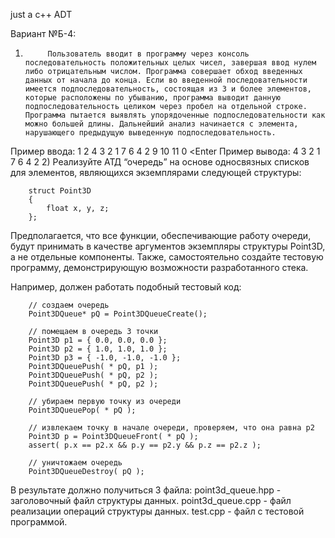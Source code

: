 just a c++ ADT

Вариант №Б-4:

1)          Пользователь вводит в программу через консоль последовательность положительных целых чисел, завершая ввод нулем либо отрицательным числом. Программа совершает обход введенных данных от начала до конца. Если во введенной последовательности имеется подпоследовательность, состоящая из 3 и более элементов, которые расположены по убыванию, программа выводит данную подпоследовательность целиком через пробел на отдельной строке. Программа пытается выявлять упорядоченные подпоследовательности как можно большей длины. Дальнейший анализ начинается с элемента, нарушающего предыдущую выведенную подпоследовательность. 

Пример ввода:
                1 2 4 3 2 1 7 6 4 2 9 10 11 0 <Enter
 Пример вывода:
                4 3 2 1
                7 6 4 2
2)          Реализуйте АТД “очередь” на основе односвязных списков для элементов, являющихся экземплярами следующей структуры:

        struct Point3D
        {
            float x, y, z;
        };


Предполагается, что все функции, обеспечивающие работу очереди, будут принимать в качестве аргументов экземпляры структуры Point3D, а не отдельные компоненты. Также, самостоятельно создайте тестовую программу, демонстрирующую возможности разработанного стека.


Например, должен работать подобный тестовый код:

		// создаем очередь
		Point3DQueue* pQ = Point3DQueueCreate();

		// помещаем в очередь 3 точки
		Point3D p1 = { 0.0, 0.0, 0.0 };
		Point3D p2 = { 1.0, 1.0, 1.0 };
		Point3D p3 = { -1.0, -1.0, -1.0 };
		Point3DQueuePush( * pQ, p1 );
		Point3DQueuePush( * pQ, p2 );
		Point3DQueuePush( * pQ, p2 );

		// убираем первую точку из очереди
		Point3DQueuePop( * pQ );
		
		// извлекаем точку в начале очереди, проверяем, что она равна p2
		Point3D p = Point3DQueueFront( * pQ );
		assert( p.x == p2.x && p.y == p2.y && p.z == p2.z );
		
		// уничтожаем очередь
		Point3DQueueDestroy( pQ );

В результате должно получиться 3 файла:
point3d_queue.hpp - заголовочный файл структуры данных.
point3d_queue.cpp - файл реализации операций структуры данных.
test.cpp - файл с тестовой программой.
